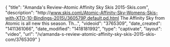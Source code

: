{
    "title": "Amanda's Review-Atomic Affinity Sky Skis 2015-Skis.com",
    "description": "http:\/\/www.skis.com\/Atomic-Affinity-Sky-Womens-Skis-with-XTO-10-Bindings-2015\/360579P,default,pd.html The Affinity Sky from Atomic is all new this season. Th...",
    "videoid": "3765309",
    "date_created": "1411361066",
    "date_modified": "1418181992",
    "type": "captivate",
    "layout": "video",
    "url": "\/v\/amanda-s-review-atomic-affinity-sky-skis-2015-skis-com\/3765309"
}